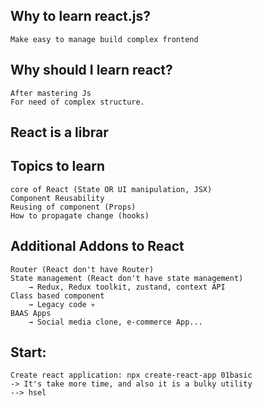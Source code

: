 ## Why to learn react.js?
    Make easy to manage build complex frontend

## Why should I learn react?
    After mastering Js
    For need of complex structure.

## React is a librar

## Topics to learn
    core of React (State OR UI manipulation, JSX)
    Component Reusability
    Reusing of component (Props)
    How to propagate change (hooks)

## Additional Addons to React
```
Router (React don't have Router)
State management (React don't have state management)
    → Redux, Redux toolkit, zustand, context API
Class based component
    → Legacy code 💀
BAAS Apps
    → Social media clone, e-commerce App...
```



## Start:
```
Create react application: npx create-react-app 01basic
-> It's take more time, and also it is a bulky utility
--> hsel
```